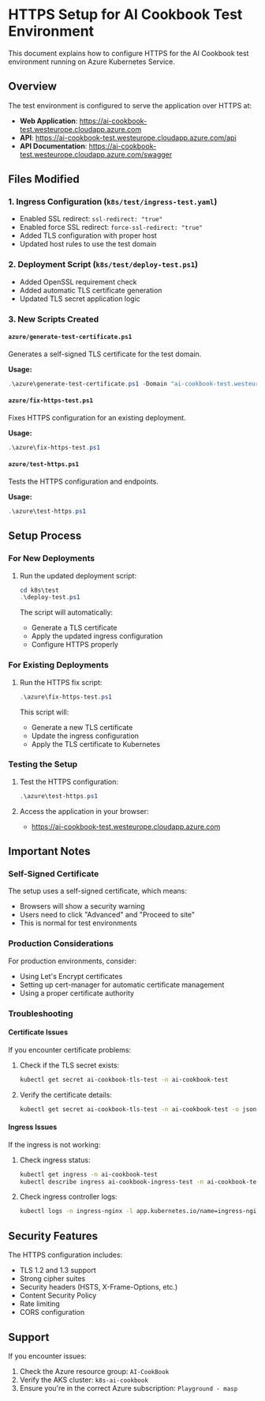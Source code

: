 # HTTPS Setup for AI Cookbook Test Environment

This document explains how to configure HTTPS for the AI Cookbook test environment running on Azure Kubernetes Service.

## Overview

The test environment is configured to serve the application over HTTPS at:
- **Web Application**: https://ai-cookbook-test.westeurope.cloudapp.azure.com
- **API**: https://ai-cookbook-test.westeurope.cloudapp.azure.com/api
- **API Documentation**: https://ai-cookbook-test.westeurope.cloudapp.azure.com/swagger

## Files Modified

### 1. Ingress Configuration (`k8s/test/ingress-test.yaml`)
- Enabled SSL redirect: `ssl-redirect: "true"`
- Enabled force SSL redirect: `force-ssl-redirect: "true"`
- Added TLS configuration with proper host
- Updated host rules to use the test domain

### 2. Deployment Script (`k8s/test/deploy-test.ps1`)
- Added OpenSSL requirement check
- Added automatic TLS certificate generation
- Updated TLS secret application logic

### 3. New Scripts Created

#### `azure/generate-test-certificate.ps1`
Generates a self-signed TLS certificate for the test domain.

**Usage:**
```powershell
.\azure\generate-test-certificate.ps1 -Domain "ai-cookbook-test.westeurope.cloudapp.azure.com"
```

#### `azure/fix-https-test.ps1`
Fixes HTTPS configuration for an existing deployment.

**Usage:**
```powershell
.\azure\fix-https-test.ps1
```

#### `azure/test-https.ps1`
Tests the HTTPS configuration and endpoints.

**Usage:**
```powershell
.\azure\test-https.ps1
```

## Setup Process

### For New Deployments

1. Run the updated deployment script:
   ```powershell
   cd k8s\test
   .\deploy-test.ps1
   ```

   The script will automatically:
   - Generate a TLS certificate
   - Apply the updated ingress configuration
   - Configure HTTPS properly

### For Existing Deployments

1. Run the HTTPS fix script:
   ```powershell
   .\azure\fix-https-test.ps1
   ```

   This script will:
   - Generate a new TLS certificate
   - Update the ingress configuration
   - Apply the TLS certificate to Kubernetes

### Testing the Setup

1. Test the HTTPS configuration:
   ```powershell
   .\azure\test-https.ps1
   ```

2. Access the application in your browser:
   - https://ai-cookbook-test.westeurope.cloudapp.azure.com

## Important Notes

### Self-Signed Certificate
The setup uses a self-signed certificate, which means:
- Browsers will show a security warning
- Users need to click "Advanced" and "Proceed to site"
- This is normal for test environments

### Production Considerations
For production environments, consider:
- Using Let's Encrypt certificates
- Setting up cert-manager for automatic certificate management
- Using a proper certificate authority

### Troubleshooting

#### Certificate Issues
If you encounter certificate problems:
1. Check if the TLS secret exists:
   ```bash
   kubectl get secret ai-cookbook-tls-test -n ai-cookbook-test
   ```

2. Verify the certificate details:
   ```bash
   kubectl get secret ai-cookbook-tls-test -n ai-cookbook-test -o jsonpath='{.data.tls\.crt}' | base64 -d | openssl x509 -text -noout
   ```

#### Ingress Issues
If the ingress is not working:
1. Check ingress status:
   ```bash
   kubectl get ingress -n ai-cookbook-test
   kubectl describe ingress ai-cookbook-ingress-test -n ai-cookbook-test
   ```

2. Check ingress controller logs:
   ```bash
   kubectl logs -n ingress-nginx -l app.kubernetes.io/name=ingress-nginx
   ```

## Security Features

The HTTPS configuration includes:
- TLS 1.2 and 1.3 support
- Strong cipher suites
- Security headers (HSTS, X-Frame-Options, etc.)
- Content Security Policy
- Rate limiting
- CORS configuration

## Support

If you encounter issues:
1. Check the Azure resource group: `AI-CookBook`
2. Verify the AKS cluster: `k8s-ai-cookbook`
3. Ensure you're in the correct Azure subscription: `Playground - masp`
